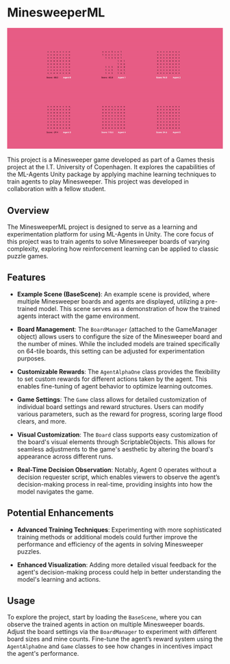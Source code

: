 # MinesweeperML

![Minesweeper Example Scene](./READMEAssets/MinesweeperMLDemonstration_IncludedModel.gif)

This project is a Minesweeper game developed as part of a Games thesis project at the I.T. University of Copenhagen. It explores the capabilities of the ML-Agents Unity package by applying machine learning techniques to train agents to play Minesweeper. This project was developed in collaboration with a fellow student.

## Overview

The MinesweeperML project is designed to serve as a learning and experimentation platform for using ML-Agents in Unity. The core focus of this project was to train agents to solve Minesweeper boards of varying complexity, exploring how reinforcement learning can be applied to classic puzzle games.

## Features

- **Example Scene (BaseScene)**: An example scene is provided, where multiple Minesweeper boards and agents are displayed, utilizing a pre-trained model. This scene serves as a demonstration of how the trained agents interact with the game environment.
  
- **Board Management**: The `BoardManager` (attached to the GameManager object) allows users to configure the size of the Minesweeper board and the number of mines. While the included models are trained specifically on 64-tile boards, this setting can be adjusted for experimentation purposes.

- **Customizable Rewards**: The `AgentAlphaOne` class provides the flexibility to set custom rewards for different actions taken by the agent. This enables fine-tuning of agent behavior to optimize learning outcomes.

- **Game Settings**: The `Game` class allows for detailed customization of individual board settings and reward structures. Users can modify various parameters, such as the reward for progress, scoring large flood clears, and more.

- **Visual Customization**: The `Board` class supports easy customization of the board's visual elements through ScriptableObjects. This allows for seamless adjustments to the game's aesthetic by altering the board's appearance across different runs.

- **Real-Time Decision Observation**: Notably, Agent 0 operates without a decision requester script, which enables viewers to observe the agent’s decision-making process in real-time, providing insights into how the model navigates the game.

## Potential Enhancements

- **Advanced Training Techniques**: Experimenting with more sophisticated training methods or additional models could further improve the performance and efficiency of the agents in solving Minesweeper puzzles.

- **Enhanced Visualization**: Adding more detailed visual feedback for the agent's decision-making process could help in better understanding the model's learning and actions.

## Usage

To explore the project, start by loading the `BaseScene`, where you can observe the trained agents in action on multiple Minesweeper boards. Adjust the board settings via the `BoardManager` to experiment with different board sizes and mine counts. Fine-tune the agent’s reward system using the `AgentAlphaOne` and `Game` classes to see how changes in incentives impact the agent's performance.